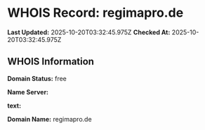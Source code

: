 # WHOIS Record: regimapro.de

**Last Updated:** 2025-10-20T03:32:45.975Z
**Checked At:** 2025-10-20T03:32:45.975Z

## WHOIS Information

**Domain Status:** free

**Name Server:** 

**text:** 

**Domain Name:** regimapro.de

